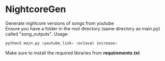 # NightcoreGen
Generate nightcore versions of songs from youtube
\
Ensure you have a folder in the root directory (same directory as main.py) called "song_outputs".
Usage:
```sh
python3 main.py <youtube_link> <octaval increase>
```

Make sure to install the required libraries from **requirements.txt**